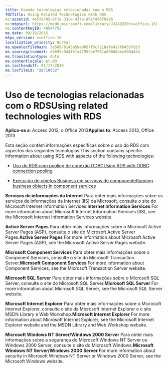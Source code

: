 ```yaml
---
title: Usando tecnologias relacionadas com o RDS
TOCTitle: Using Related Technologies with RDS
ms:assetid: 4e5fe705-6f1e-33ce-437e-d61fd86f9206
ms:mtpsurl: https://msdn.microsoft.com/library/JJ249250(v=office.15)
ms:contentKeyID: 48544752
ms.date: 09/18/2015
mtps_version: v=office.15
localization_priority: Normal
ms.openlocfilehash: 3e58978145a59a0057f5c7218afe417f8455fcb3
ms.sourcegitcommit: d6695c94415fa47952ee7961a69660abc0904434
ms.translationtype: Auto
ms.contentlocale: pt-BR
ms.lasthandoff: 01/17/2019
ms.locfileid: "28710032"
---
```

# <a name="using-related-technologies-with-rds"></a><span data-ttu-id="99c3f-102">Uso de tecnologias relacionadas com o RDS</span><span class="sxs-lookup"><span data-stu-id="99c3f-102">Using related technologies with RDS</span></span>

<span data-ttu-id="99c3f-103">**Aplica-se a**: Access 2013, o Office 2013</span><span class="sxs-lookup"><span data-stu-id="99c3f-103">**Applies to**: Access 2013, Office 2013</span></span>

<span data-ttu-id="99c3f-104">Esta seção contém informações específicas sobre o uso do RDS com aspectos das seguintes tecnologias:</span><span class="sxs-lookup"><span data-stu-id="99c3f-104">This section contains specific information about using RDS with aspects of the following technologies:</span></span>

- [<span data-ttu-id="99c3f-105">Uso do RDS com pooling de conexão ODBC</span><span class="sxs-lookup"><span data-stu-id="99c3f-105">Using RDS with ODBC connection pooling</span></span>](using-rds-with-odbc-connection-pooling.md)

- [<span data-ttu-id="99c3f-106">Execução de objetos Business em serviços de componente</span><span class="sxs-lookup"><span data-stu-id="99c3f-106">Running business objects in component services</span></span>](running-business-objects-in-component-services.md)

<span data-ttu-id="99c3f-107">**Serviços de informações da Internet** Para obter mais informações sobre os serviços de informações da Internet (IIS) da Microsoft, consulte o site do Microsoft Internet Information Services.</span><span class="sxs-lookup"><span data-stu-id="99c3f-107">**Internet Information Services** For more information about Microsoft Internet Information Services (IIS), see the Microsoft Internet Information Services website.</span></span>

<span data-ttu-id="99c3f-108">**Active Server Pages** Para obter mais informações sobre o Microsoft Active Server Pages (ASP), consulte o site do Microsoft Active Server Pages.</span><span class="sxs-lookup"><span data-stu-id="99c3f-108">**Active Server Pages** For more information about Microsoft Active Server Pages (ASP), see the Microsoft Active Server Pages website.</span></span>

<span data-ttu-id="99c3f-109">**Microsoft Component Services** Para obter mais informações sobre o Component Services, consulte o site do Microsoft Transaction Server.</span><span class="sxs-lookup"><span data-stu-id="99c3f-109">**Microsoft Component Services** For more information about Component Services, see the Microsoft Transaction Server website.</span></span>

<span data-ttu-id="99c3f-110">**Microsoft SQL Server** Para obter mais informações sobre o Microsoft SQL Server, consulte o site do Microsoft SQL Server.</span><span class="sxs-lookup"><span data-stu-id="99c3f-110">**Microsoft SQL Server** For more information about Microsoft SQL Server, see the Microsoft SQL Server website.</span></span>

<span data-ttu-id="99c3f-111">**Microsoft Internet Explorer** Para obter mais informações sobre o Microsoft Internet Explorer, consulte o site da Microsoft Internet Explorer e o site MSDN Library e Web Workshop.</span><span class="sxs-lookup"><span data-stu-id="99c3f-111">**Microsoft Internet Explorer** For more information about Microsoft Internet Explorer, see the Microsoft Internet Explorer website and the MSDN Library and Web Workshop website.</span></span>

<span data-ttu-id="99c3f-112">**Microsoft Windows NT Server/Windows 2000 Server** Para obter mais informações sobre a segurança do Microsoft Windows NT Server ou Windows 2000 Server, consulte o site do Microsoft Windows.</span><span class="sxs-lookup"><span data-stu-id="99c3f-112">**Microsoft Windows NT Server/Windows 2000 Server** For more information about security in Microsoft Windows NT Server or Windows 2000 Server, see the Microsoft Windows website.</span></span>

